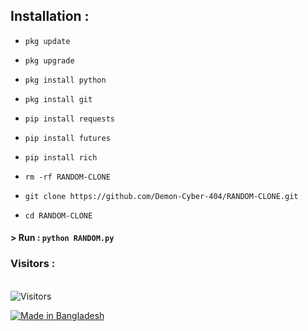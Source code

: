 ## Installation :

* `pkg update`

* `pkg upgrade`

* `pkg install python`

* `pkg install git`

* `pip install requests`

* `pip install futures`

* `pip install rich`

* `rm -rf RANDOM-CLONE`

* `git clone https://github.com/Demon-Cyber-404/RANDOM-CLONE.git`

* `cd RANDOM-CLONE`

#### > Run : `python RANDOM.py`


<h3>Visitors :</h3><br>
<img src="https://profile-counter.glitch.me/Demon-Cyber-404/count.svg" alt="Visitors">

<p align="left">
<a href="#"><img title="Made in Bangladesh" src="https://img.shields.io/badge/MADE%20IN-BANGLADESH-green?colorA=%23ff0000&colorB=%23017e40&style=for-the-badge"></a>
